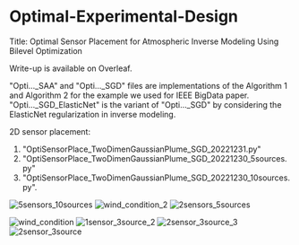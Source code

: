 # Optimal-Experimental-Design
Title: Optimal Sensor Placement for Atmospheric Inverse Modeling Using Bilevel Optimization

Write-up is available on Overleaf.

"Opti..._SAA" and "Opti..._SGD" files are implementations of the Algorithm 1 and Algorithm 2 for the example we used for IEEE BigData paper.
"Opti..._SGD_ElasticNet" is the variant of "Opti..._SGD" by considering the ElasticNet regularization in inverse modeling.

2D sensor placement: 
  1. "OptiSensorPlace_TwoDimenGaussianPlume_SGD_20221231.py"
  2. "OptiSensorPlace_TwoDimenGaussianPlume_SGD_20221230_5sources.py"
  3. "OptiSensorPlace_TwoDimenGaussianPlume_SGD_20221230_10sources.py".

![5sensors_10sources](https://user-images.githubusercontent.com/64560217/210156609-ad5dd748-aab5-457c-acdf-2d1a0480afda.png)
![wind_condition_2](https://user-images.githubusercontent.com/64560217/210156613-7aed93be-f437-4d9c-87d4-31d6f3090710.png)
![2sensors_5sources](https://user-images.githubusercontent.com/64560217/210156618-f63cb24b-bb61-450d-b7e1-58ab24e5349b.png)

![wind_condition](https://user-images.githubusercontent.com/64560217/210129164-45291eb7-0bf2-49d6-8511-a3908987c6c7.png)
![1sensor_3source_2](https://user-images.githubusercontent.com/64560217/210128081-a7c2d964-96a8-4052-ac6a-abcfdccd1f0f.png)
![2sensor_3source_3](https://user-images.githubusercontent.com/64560217/210128035-c014dff8-cd41-4c9e-91a1-cf80b6ff332a.png)
![2sensor_3source](https://user-images.githubusercontent.com/64560217/210128046-5f6613e0-b8ce-452c-b3a1-c0b2e5e1f796.png)

